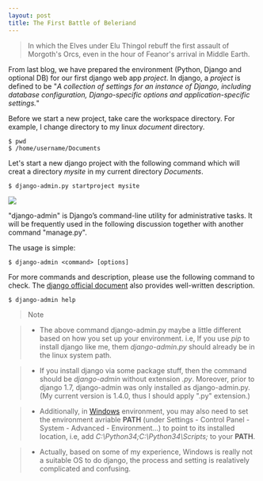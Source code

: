 ```yaml
---
layout: post
title: The First Battle of Beleriand
---
```


> In which the Elves under Elu Thingol rebuff the first assault of Morgoth's Orcs, even in the hour of Feanor's arrival in Middle Earth.

From last blog, we have prepared the environment (Python, Django and optional DB) for our first django web app *project*. In django, a *project* is defined to be "*A collection of settings for an instance of Django, including database configuration, Django-specific options and application-specific settings.*"

Before we start a new project, take care the workspace directory. For example, I change directory to my linux *document*  directory.

```
$ pwd
$ /home/username/Documents
```
Let's start a new django project with the following command which will creat a directory *mysite* in my current directory *Documents*.

```
$ django-admin.py startproject mysite
```
![ ](/home/lszhou/Desktop/Screenshot.jpg  "Create a new django project mysite")

"django-admin" is Django’s command-line utility for administrative tasks. It will be frequently used in the following discussion together with another command "manage.py".

The usage is simple:

```
$ django-admin <command> [options]
```
For more commands and description, please use the following command to check. The [django official document](https://docs.djangoproject.com/en/1.8/ref/django-admin/) also provides well-written description.

```
$ django-admin help
```

> Note

>- The above command django-admin.py maybe a little different based on how you set up your environment. i.e, If you use *pip* to install django like me, them *django-admin.py* should already be in the linux system path. 

> - If you install django via some package stuff, then the command should be *django-admin* without extension *.py*.  Moreover, prior to django 1.7, django-admin was only installed as django-admin.py. (My current version is 1.4.0, thus I should apply ".py" extension.)

>- Additionally, in [Windows](https://docs.djangoproject.com/en/1.8/howto/windows/) environment, you may also need to set the environment avriable **PATH**  (under Settings - Control Panel - System - Advanced - Environment...) to point to its installed location, i.e, add *C:\Python34\;C:\Python34\Scripts;* to your **PATH**. 

>- Actually, based on some of my experience, Windows is really not a suitable OS to do django, the process and setting is realatively complicated and confusing.    






